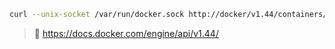 
```bash
curl --unix-socket /var/run/docker.sock http://docker/v1.44/containers/json | jq
```

> 📝 https://docs.docker.com/engine/api/v1.44/